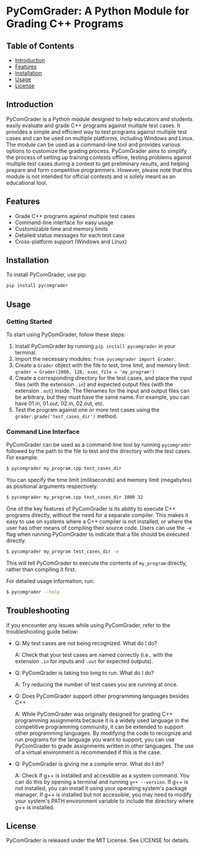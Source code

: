 # PyComGrader: A Python Module for Grading C++ Programs

## Table of Contents
- [Introduction](#introduction)
- [Features](#features)
- [Installation](#installation)
- [Usage](#usage)
- [License](#license)

## Introduction

PyComGrader is a Python module designed to help educators and students easily evaluate and grade C++ programs against multiple test cases. It provides a simple and efficient way to test programs against multiple test cases and can be used on multiple platforms, including Windows and Linux. The module can be used as a command-line tool and provides various options to customize the grading process. PyComGrader aims to simplify the process of setting up training contests offline, testing problems against multiple test cases during a contest to get preliminary results, and helping prepare and form competitive programmers. However, please note that this module is not intended for official contests and is solely meant as an educational tool.

## Features

- Grade C++ programs against multiple test cases
- Command-line interface for easy usage
- Customizable time and memory limits
- Detailed status messages for each test case
- Cross-platform support (Windows and Linux)

## Installation

To install PyComGrader, use pip:

```sh
pip install pycomgrader
```

## Usage

### Getting Started

To start using PyComGrader, follow these steps:

1. Install PyComGrader by running `pip install pycomgrader` in your terminal.
2. Import the necessary modules: `from pycomgrader import Grader`.
3. Create a `Grader` object with the file to test, time limit, and memory limit: `grader = Grader(2000, 128, exec_file = 'my_program')`
4. Create a corresponding directory for the test cases, and place the input files (with the extension `.in`) and expected output files (with the extension `.out`) inside. The filenames for the input and output files can be arbitrary, but they must have the same name. For example, you can have 01.in, 01.out, 02.in, 02.out, etc.
5. Test the program against one or more test cases using the `grader.grade('test_cases_dir')` method.

### Command Line Interface

PyComGrader can be used as a command-line tool by running `pycomgrader` followed by the path to the file to test and the directory with the test cases. For example:
```bash
$ pycomgrader my_program.cpp test_cases_dir
```
You can specify the time limit (milliseconds) and memory limit (megabytes) as positional arguments respectively:
```bash
$ pycomgrader my_program.cpp test_cases_dir 1000 32
```
One of the key features of PyComGrader is its ability to execute C++ programs directly, without the need for a separate compiler. This makes it easy to use on systems where a C++ compiler is not installed, or where the user has other means of compiling their source code. Users can use the `-e` flag when running PyComGrader to indicate that a file should be executed directly.
```bash
$ pycomgrader my_program test_cases_dir -e
```
This will tell PyComGrader to execute the contents of `my_program` directly, rather than compiling it first.

For detailed usage information, run:
```bash
$ pycomgrader --help
```

Troubleshooting
---------------

If you encounter any issues while using PyComGrader, refer to the troubleshooting guide below:

* Q: My test cases are not being recognized. What do I do?

  A: Check that your test cases are named correctly (i.e., with the extension `.in` for inputs and `.out` for expected outputs).

* Q: PyComGrader is taking too long to run. What do I do?

  A: Try reducing the number of test cases you are running at once.

* Q: Does PyComGrader support other programming languages besides C++  
  
  A: While PyComGrader was originally designed for grading C++ programming assignments because it is a widely used language in the competitive programming community, it can be extended to support other programming languages. By modifying the code to recognize and run programs for the language you want to support, you can use PyComGrader to grade assignments written in other languages. The use of a virtual environment is recommended if this is the case.

* Q: PyComGrader is giving me a compile error. What do I do?
  
  A: Check if g++ is installed and accessible as a system command. You can do this by opening a terminal and running `g++ --version`. If g++ is not installed, you can install it using your operating system's package manager. If g++ is installed but not accessible, you may need to modify your system's PATH environment variable to include the directory where g++ is installed.

## License

PyComGrader is released under the MIT License. See LICENSE for details.
